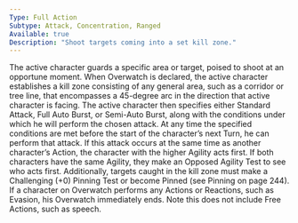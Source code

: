 ```yaml
---
Type: Full Action
Subtype: Attack, Concentration, Ranged
Available: true
Description: "Shoot targets coming into a set kill zone."
---
```


The active character guards a specific area or target, poised to
shoot at an opportune moment. When Overwatch is declared,
the active character establishes a kill zone consisting of any
general area, such as a corridor or tree line, that encompasses
a 45-degree arc in the direction that active character is facing.
The active character then specifies either Standard Attack, Full
Auto Burst, or Semi-Auto Burst, along with the conditions
under which he will perform the chosen attack. At any time the
specified conditions are met before the start of the character’s
next Turn, he can perform that attack. If this attack occurs at the
same time as another character’s Action, the character with the
higher Agility acts first. If both characters have the same Agility,
they make an Opposed Agility Test to see who acts first.
Additionally, targets caught in the kill zone must make a
Challenging (+0) Pinning Test or become Pinned (see Pinning
on page 244). If a character on Overwatch performs any Actions
or Reactions, such as Evasion, his Overwatch immediately ends.
Note this does not include Free Actions, such as speech.